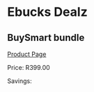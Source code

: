 
# Ebucks Dealz
## BuySmart bundle
[Product Page](https://www.ebucks.com/web/shop/productSelected.do?prodId=1089341524&catId=909917204)

Price: R399.00

Savings: 


	